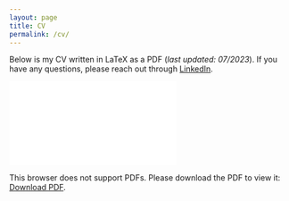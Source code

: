 ```yaml
---
layout: page
title: CV
permalink: /cv/
---
```


Below is my CV written in LaTeX as a PDF (*last updated: 07/2023*). If you have any questions, please reach out through [LinkedIn](http://www.linkedin.com/in/goseind).

<object data="/assets/My_offical_CV.pdf" type="application/pdf" width="700px" height="700px">
    <embed src="/assets/My_offical_CV.pdf.pdf">
        <p>This browser does not support PDFs. Please download the PDF to view it: <a href="/assets/DGosein_CV_032022.pdf">Download PDF</a>.<p>
    </embed>
</object>
